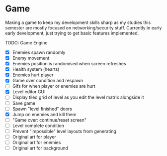 # Game
Making a game to keep my development skills sharp as my studies this semester are mostly focused on networking/security stuff. Currently in early early development, just trying to get basic features implemented.

TODO: Game Engine

- [x] Enemies spawn randomly
- [x] Enemy movement
- [x] Enemies position is randomised when screen refreshes
- [x] Health system (hearts)
- [x] Enemies hurt player
- [x] Game over condition and respawn
- [ ] Gifs for when player or enemies are hurt
- [x] Level editor GUI
- [ ] Display tiled grid of level as you edit the level matrix alongside it
- [ ] Save game
- [ ] Spawn "level finished" doors
- [x] Jump on enemies and kill them
- [ ] "Game over: continue/reset screen"
- [ ] Level complete condition 
- [ ] Prevent "impossible" level layouts from generating
- [ ] Original art for player
- [ ] Original art for enemies
- [ ] Original art for background
